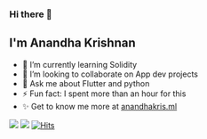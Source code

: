 ### Hi there 👋

## I'm Anandha Krishnan
<!--
**anandhakrishnanaji/anandhakrishnanaji** is a ✨ _special_ ✨ repository because its `README.md` (this file) appears on your GitHub profile.
-->

<!-- - 🔭 I’m currently working on ____ -->
- 🌱 I’m currently learning Solidity
- 👯 I’m looking to collaborate on App dev projects
- 💬 Ask me about Flutter and python
- ⚡ Fun fact: I spent more than an hour for this
- ✨ Get to know me more at [anandhakris.ml](http://www.anandhakris.ml)

[![](https://img.shields.io/badge/Linkedin-Connect-blue?style=flat&logo=Linkedin)](https://www.linkedin.com/in/anandha-krishnan-aji-b937491a0/)
[![](https://img.shields.io/badge/Latest-Project-yellow?style=flat&logo=HTML)](https://github.com/anandhakrishnanaji/TuneSwitch)
[![Hits](https://hits.seeyoufarm.com/api/count/incr/badge.svg?url=https%3A%2F%2Fgithub.com%2Fanandhakrishnanaji%2F&count_bg=%2379C83D&title_bg=%23555555&icon=verizon.svg&icon_color=%232CFF01&title=hits&edge_flat=false)](https://hits.seeyoufarm.com)

<!-- [![](https://img.shields.io/badge/Codechef-CheckOut!-brown?style=flat&logo=Codechef)](https://www.codechef.com/users/anandhakris) -->



